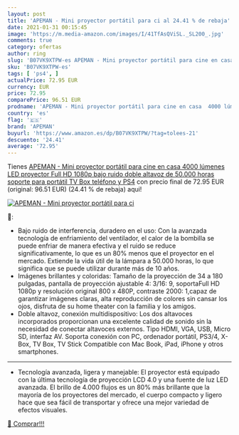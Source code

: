 ```yaml
---
layout: post
title: 'APEMAN - Mini proyector portátil para ci al 24.41 % de rebaja'
date: 2021-01-31 00:15:45
image: 'https://m.media-amazon.com/images/I/41TfAsQViSL._SL200_.jpg'
comments: true
category: ofertas
author: ring
slug: 'B07VK9XTPW-es APEMAN - Mini proyector portátil para cine en casa 4000...'
sku: 'B07VK9XTPW-es'
tags: [ 'ps4', ]
actualPrice: 72.95 EUR
currency: EUR
price: 72.95
comparePrice: 96.51 EUR
prodname: 'APEMAN - Mini proyector portátil para cine en casa  4000 lúmenes  LED  proyector Full HD 1080p  bajo ruido  doble altavoz de 50.000 horas  soporte para portátil  TV Box  teléfono y PS4'
country: 'es'
flag: '🇪🇸'
brand: 'APEMAN'
buyurl: 'https://www.amazon.es/dp/B07VK9XTPW/?tag=tolees-21'
descuento: '24.41'
average: '72.95'
---
```


Tienes [APEMAN - Mini proyector portátil para cine en casa  4000 lúmenes  LED  proyector Full HD 1080p  bajo ruido  doble altavoz de 50.000 horas  soporte para portátil  TV Box  teléfono y PS4](https://www.amazon.es/dp/B07VK9XTPW/?tag=tolees-21) con precio final de  72.95 EUR (original: 96.51 EUR) (24.41 %  de rebaja) aqui!

[![APEMAN - Mini proyector portátil para ci](https://m.media-amazon.com/images/I/41TfAsQViSL._SL200_.jpg)](https://www.amazon.es/dp/B07VK9XTPW/?tag=tolees-21)

🔎:

- Bajo ruido de interferencia, duradero en el uso: Con la avanzada tecnología de enfriamiento del ventilador, el calor de la bombilla se puede enfriar de manera efectiva y el ruido se reduce significativamente, lo que es un 80% menos que el proyector en el mercado. Extiende la vida útil de la lámpara a 50.000 horas, lo que significa que se puede utilizar durante más de 10 años.
- Imágenes brillantes y coloridas: Tamaño de la proyección de 34 a 180 pulgadas, pantalla de proyección ajustable 4: 3/16: 9, soportaFull HD 1080p y resolución original 800 x 480P, contraste 2000: 1,capaz de garantizar imágenes claras, alta reproducción de colores sin cansar los ojos, disfruta de su home theater con la familia y los amigos.
- Doble altavoz, conexión multidispositivo: Los dos altavoces incorporados proporcionan una excelente calidad de sonido sin la necesidad de conectar altavoces externos. Tipo HDMI, VGA, USB, Micro SD, interfaz AV. Soporta conexión con PC, ordenador portátil, PS3/4, X-Box, TV Box, TV Stick Compatible con Mac Book, iPad, iPhone y otros smartphones.
- - - - -
- Tecnología avanzada, ligera y manejable: El proyector está equipado con la última tecnología de proyección LCD 4.0 y una fuente de luz LED avanzada. El brillo de 4.000 flujos es un 80% más brillante que la mayoría de los proyectores del mercado, el cuerpo compacto y ligero hace que sea fácil de transportar y ofrece una mejor variedad de efectos visuales.

[🛒 Comprar!!!](https://www.amazon.es/dp/B07VK9XTPW/?tag=tolees-21)
